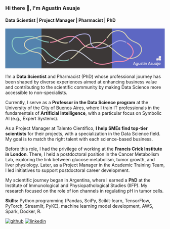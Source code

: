 ### Hi there 👋,  I'm Agustín Asuaje
#### Data Scientist | Project Manager | Pharmacist | PhD
![Data Scientist | Project Manager | Pharmacist | PhD](https://github.com/el-asu/el-asu/blob/eeaa58a1470ce947f1f695ba46ae03f6d957c4f9/AA_Data%20Scientist.jpg)

I’m a **Data Scientist** and Pharmacist (PhD) whose professional journey has been shaped by diverse experiences aimed at enhancing business value and contributing to the scientific community by making Data Science more accessible to non-specialists.

Currently, I serve as a **Professor in the Data Science program** at the University of the City of Buenos Aires, where I train IT professionals in the fundamentals of **Artificial Intelligence**, with a particular focus on Symbolic AI (e.g., Expert Systems).

As a Project Manager at Talento Científico, **I help SMEs find top-tier scientists** for their projects, with a specialization in the Data Science field. My goal is to match the right talent with each science-based business.

Before this role, I had the privilege of working at the **Francis Crick Institute in London**. There, I held a postdoctoral position in the Cancer Metabolism Lab, exploring the link between glucose metabolism, tumor growth, and liver physiology. Later, as a Project Manager in the Academic Training Team, I led initiatives to support postdoctoral career development.

My scientific journey began in Argentina, where I earned a **PhD** at the Institute of Immunological and Physiopathological Studies (IIFP). My research focused on the role of ion channels in regulating pH in tumor cells.

**Skills:** Python programming (Pandas, SciPy, Scikit-learn, TensorFlow, PyTorch, Streamlit, PyKE), machine learning model development, AWS, Spark, Docker, R.



[<img src='https://cdn.jsdelivr.net/npm/simple-icons@3.0.1/icons/github.svg' alt='github' height='40'>](https://github.com/el-asu)  [<img src='https://cdn.jsdelivr.net/npm/simple-icons@3.0.1/icons/linkedin.svg' alt='linkedin' height='40'>](https://www.linkedin.com/in/https://www.linkedin.com/in/agustin-asuaje//)  

